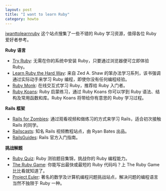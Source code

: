 ```yaml
---
layout: post
title: "I want to learn Ruby"
category: howto
---
```


[iwanttolearnruby][i] 这个站点搜集了一些不错的 Ruby 学习资源，值得各位 Ruby
爱好者参考。 

**Ruby 语言**

+ [Try Ruby](http://tryruby.org): 无需在你的系统中安装
  Ruby，只要通过浏览器便可立即体验 Ruby。
+ [Learn Ruby the Hard Way](http://ruby.learncodethehardway.org): 来自 Zed A.
  Shaw 的笨办法学习系列，该书强调通过实际动手来学习 Ruby
  编程，即使你没有任何编程经验。
+ [Ruby Monk](http://rubymonk.com): 在线交互式学习 Ruby，推荐给 Ruby 入门者。
+ [Ruby Koans](http://rubykoans.com): Ruby 启蒙练习，通过 Ruby Koans
  你可以学到 Ruby 语法、结构及常用函数和库。Ruby Koans 将带给你有意思的 Ruby
  学习过程。

**Rails 框架**

+ [Rails for Zombies](http://railsforzombies.org):
  通过观看视频和做练习的方式来学习 Rails，适合初次接触 Rails 的同学。
+ [Railscasts](http://railscasts.com): 知名 Rails 视频教程站点，由 Ryan Bates
  出品。
+ [RailsGuides](http://guides.rubyonrails.org/getting_started.html): Rails
  官方入门指南。

**挑战解题**

+ [Ruby Quiz](http://www.rubyquiz.com): Ruby 测验题目集锦，挑战你的 Ruby
  编程能力。
+ [The Ruby Game](http://www.therubygame.com): 你能写出最快或最短的 Ruby
  代码吗？上 The Ruby Game 比比看就知道了。
+ [Project Euler](http://projecteuler.net):
  著名的数学及计算机编程问题挑战站点，解决问题的编程语言当然不独限于 Ruby
  一种。

[i]: http://iwanttolearnruby.com
